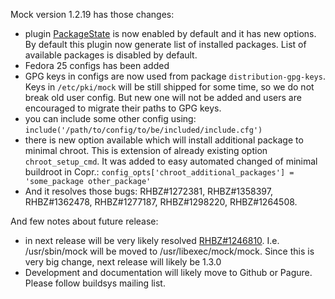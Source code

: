 Mock version 1.2.19 has those changes:

* plugin [PackageState](Plugin/PackageState) is now enabled by default and it has new options. By default this plugin now generate list of installed packages. List of available packages is disabled by default.
* Fedora 25 configs has been added
* GPG keys in configs are now used from package `distribution-gpg-keys`. Keys in `/etc/pki/mock` will be still shipped for some time, so we do not break old user config. But new one will not be added and users are encouraged to migrate their paths to GPG keys.
* you can include some other config using:
   ``include('/path/to/config/to/be/included/include.cfg')``
* there is new option available which will install additional package to minimal chroot. This is extension of already existing option `chroot_setup_cmd`. It was added to easy automated changed of minimal buildroot in Copr.:
   ``config_opts['chroot_additional_packages'] = 'some_package other_package'``
* And it resolves those bugs: RHBZ#1272381, RHBZ#1358397, RHBZ#1362478, RHBZ#1277187, RHBZ#1298220, RHBZ#1264508.

And few notes about future release:
* in next release will be very likely resolved [RHBZ#1246810](https://bugzilla.redhat.com/show_bug.cgi?id=1246810). I.e. /usr/sbin/mock will be moved to /usr/libexec/mock/mock. Since this is very big change, next release will likely be 1.3.0
* Development and documentation will likely move to Github or Pagure. Please follow buildsys mailing list.
